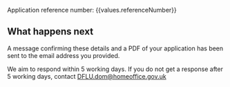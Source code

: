 Application reference number: {{values.referenceNumber}} 

## What happens next

A message confirming these details and a PDF of  your application has been sent to the email address you provided.

We aim to respond within 5 working days. If you do not get a response after 5 working days, contact <a href="mailto:DFLU.dom@homeoffice.gov.uk" class="govuk-link">DFLU.dom@homeoffice.gov.uk</a>
